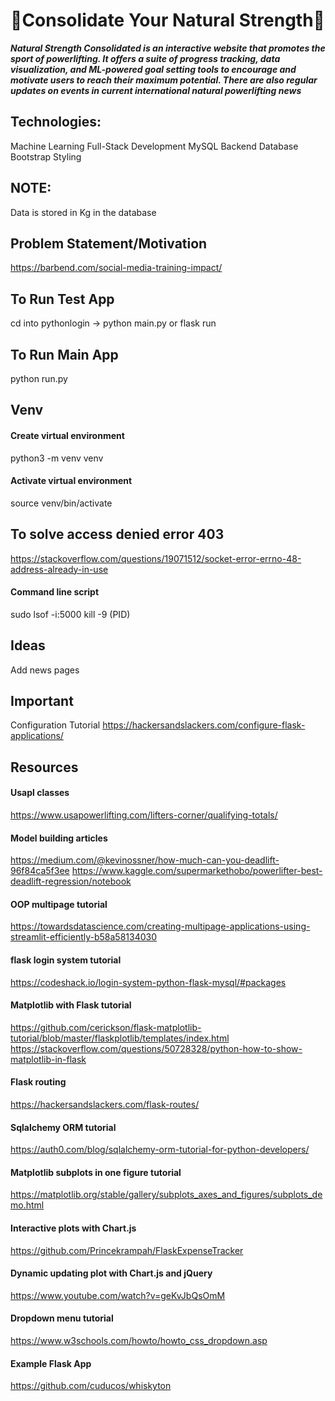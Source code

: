 # 🔨Consolidate Your Natural Strength🔨
_**Natural Strength Consolidated is an interactive website that promotes the sport of powerlifting. It offers a suite of progress tracking, data visualization, and ML-powered goal setting tools to encourage and motivate users to reach their maximum potential. There are also regular updates on events in current international natural powerlifting news**_

## Technologies:
Machine Learning
Full-Stack Development
MySQL Backend Database
Bootstrap Styling

## NOTE:
Data is stored in Kg in the database

## Problem Statement/Motivation
https://barbend.com/social-media-training-impact/

## To Run Test App
cd into pythonlogin -> python main.py or flask run
## To Run Main App
python run.py

## Venv
#### Create virtual environment
python3 -m venv venv
#### Activate virtual environment
source venv/bin/activate

## To solve access denied error 403
https://stackoverflow.com/questions/19071512/socket-error-errno-48-address-already-in-use
#### Command line script
sudo lsof -i:5000
kill -9 (PID)


## Ideas
Add news pages

## Important
Configuration Tutorial
https://hackersandslackers.com/configure-flask-applications/



## Resources

#### Usapl classes
https://www.usapowerlifting.com/lifters-corner/qualifying-totals/

#### Model building articles
https://medium.com/@kevinossner/how-much-can-you-deadlift-96f84ca5f3ee
https://www.kaggle.com/supermarkethobo/powerlifter-best-deadlift-regression/notebook

#### OOP multipage tutorial
https://towardsdatascience.com/creating-multipage-applications-using-streamlit-efficiently-b58a58134030

#### flask login system tutorial
https://codeshack.io/login-system-python-flask-mysql/#packages

#### Matplotlib with Flask tutorial
https://github.com/cerickson/flask-matplotlib-tutorial/blob/master/flaskplotlib/templates/index.html
https://stackoverflow.com/questions/50728328/python-how-to-show-matplotlib-in-flask

#### Flask routing
https://hackersandslackers.com/flask-routes/

#### Sqlalchemy ORM tutorial
https://auth0.com/blog/sqlalchemy-orm-tutorial-for-python-developers/

#### Matplotlib subplots in one figure tutorial
https://matplotlib.org/stable/gallery/subplots_axes_and_figures/subplots_demo.html

#### Interactive plots with Chart.js
https://github.com/Princekrampah/FlaskExpenseTracker

#### Dynamic updating plot with Chart.js and jQuery
https://www.youtube.com/watch?v=geKvJbQsOmM

#### Dropdown menu tutorial
https://www.w3schools.com/howto/howto_css_dropdown.asp

#### Example Flask App
https://github.com/cuducos/whiskyton